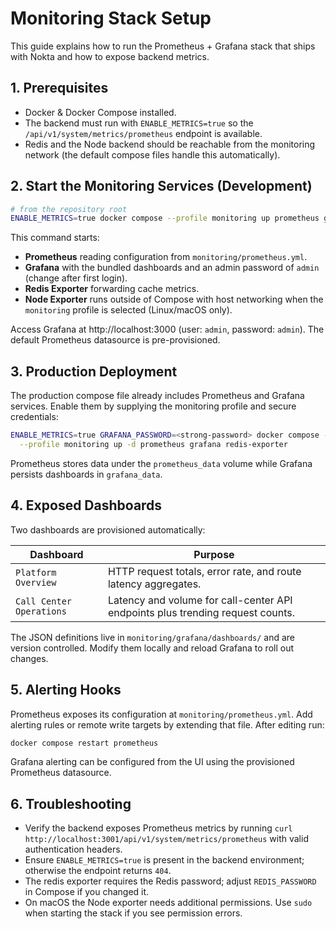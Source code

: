 # Monitoring Stack Setup

This guide explains how to run the Prometheus + Grafana stack that ships with Nokta and how to expose backend metrics.

## 1. Prerequisites

- Docker & Docker Compose installed.
- The backend must run with `ENABLE_METRICS=true` so the `/api/v1/system/metrics/prometheus` endpoint is available.
- Redis and the Node backend should be reachable from the monitoring network (the default compose files handle this automatically).

## 2. Start the Monitoring Services (Development)

```bash
# from the repository root
ENABLE_METRICS=true docker compose --profile monitoring up prometheus grafana redis-exporter -d
```

This command starts:
- **Prometheus** reading configuration from `monitoring/prometheus.yml`.
- **Grafana** with the bundled dashboards and an admin password of `admin` (change after first login).
- **Redis Exporter** forwarding cache metrics.
- **Node Exporter** runs outside of Compose with host networking when the `monitoring` profile is selected (Linux/macOS only).

Access Grafana at http://localhost:3000 (user: `admin`, password: `admin`). The default Prometheus datasource is pre-provisioned.

## 3. Production Deployment

The production compose file already includes Prometheus and Grafana services. Enable them by supplying the monitoring profile and secure credentials:

```bash
ENABLE_METRICS=true GRAFANA_PASSWORD=<strong-password> docker compose -f docker-compose.prod.yml \
  --profile monitoring up -d prometheus grafana redis-exporter
```

Prometheus stores data under the `prometheus_data` volume while Grafana persists dashboards in `grafana_data`.

## 4. Exposed Dashboards

Two dashboards are provisioned automatically:

| Dashboard | Purpose |
| --- | --- |
| `Platform Overview` | HTTP request totals, error rate, and route latency aggregates. |
| `Call Center Operations` | Latency and volume for call-center API endpoints plus trending request counts. |

The JSON definitions live in `monitoring/grafana/dashboards/` and are version controlled. Modify them locally and reload Grafana to roll out changes.

## 5. Alerting Hooks

Prometheus exposes its configuration at `monitoring/prometheus.yml`. Add alerting rules or remote write targets by extending that file. After editing run:

```bash
docker compose restart prometheus
```

Grafana alerting can be configured from the UI using the provisioned Prometheus datasource.

## 6. Troubleshooting

- Verify the backend exposes Prometheus metrics by running `curl http://localhost:3001/api/v1/system/metrics/prometheus` with valid authentication headers.
- Ensure `ENABLE_METRICS=true` is present in the backend environment; otherwise the endpoint returns `404`.
- The redis exporter requires the Redis password; adjust `REDIS_PASSWORD` in Compose if you changed it.
- On macOS the Node exporter needs additional permissions. Use `sudo` when starting the stack if you see permission errors.
